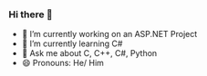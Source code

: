 ### Hi there 👋

- 🔭 I’m currently working on an ASP.NET Project 
- 🌱 I’m currently learning C#
- 💬 Ask me about C, C++, C#, Python
- 😄 Pronouns: He/ Him

